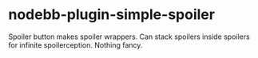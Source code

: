 # nodebb-plugin-simple-spoiler
Spoiler button makes spoiler wrappers. Can stack spoilers inside spoilers for infinite spoilerception. Nothing fancy.
